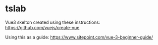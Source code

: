 # tslab

Vue3 skelton created using these instructions: https://github.com/vuejs/create-vue

Using this as a guide: https://www.sitepoint.com/vue-3-beginner-guide/